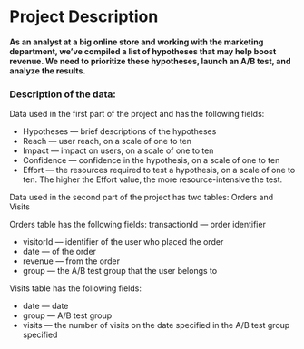 # Project Description

**As an analyst at a big online store and working with the marketing department, we’ve compiled a list of hypotheses that may help boost revenue. We need to prioritize these hypotheses, launch an A/B test, and analyze the results.** 

### Description of the data:
 Data used in the first part of the project and has the following fields:
 
* Hypotheses — brief descriptions of the hypotheses
* Reach — user reach, on a scale of one to ten
* Impact — impact on users, on a scale of one to ten 
* Confidence — confidence in the hypothesis, on a scale of one to ten 
* Effort — the resources required to test a hypothesis, on a scale of one to ten. The higher the Effort value, the more resource-intensive the test.

Data used in the second part of the project has two tables: Orders and Visits

Orders table has the following fields:
transactionId — order identifier 
* visitorId — identifier of the user who placed the order
* date — of the order
* revenue — from the order
* group — the A/B test group that the user belongs to

Visits table has the following fields: 
* date — date
* group — A/B test group
* visits — the number of visits on the date specified in the A/B test group specified


